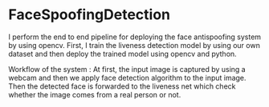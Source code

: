 # FaceSpoofingDetection
I perform the end to end pipeline for deploying the face antispoofing system by using opencv. First, I train the liveness detection model by using our own dataset and then deploy the trained model using opencv and python.

Workflow of the system :
At first, the input image is captured by using a webcam and then we apply face detection algorithm to the input image. Then the detected face is forwarded to the liveness net which check whether the image comes from a real person or not.
